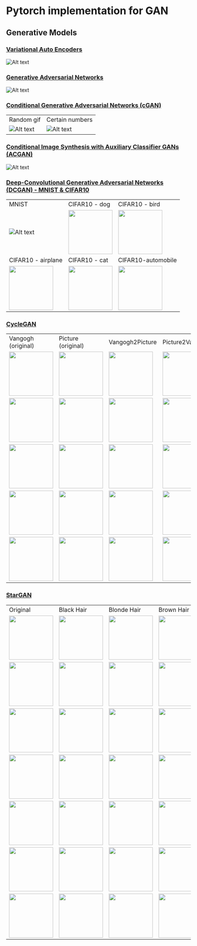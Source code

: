 Pytorch implementation for GAN
===================================================


## Generative Models

### [Variational Auto Encoders](https://github.com/leebebeto/pytorch-implementation/blob/master/GAN/VAE/main.py)

![Alt text](https://github.com/leebebeto/pytorch-implementation/blob/master/GAN/VAE/result.gif)

### [Generative Adversarial Networks](https://github.com/leebebeto/pytorch-implementation/blob/master/GAN/GAN/main.py)

![Alt text](https://github.com/leebebeto/pytorch-implementation/blob/master/GAN/GAN/result.gif)


### [Conditional Generative Adversarial Networks (cGAN)](https://github.com/leebebeto/pytorch-implementation/blob/master/GAN/CGAN/main.py)

|   |   |
|---|---|
| Random gif | Certain numbers | 
| ![Alt text](https://github.com/leebebeto/pytorch-implementation/blob/master/GAN/CGAN/result.gif) |  ![Alt text](https://github.com/leebebeto/pytorch-implementation/blob/master/GAN/CGAN/final-test-image.png) |


### [Conditional Image Synthesis with Auxiliary Classifier GANs (ACGAN)](https://github.com/leebebeto/pytorch-implementation/blob/master/GAN/ACGAN/main.py)

![Alt text](https://github.com/leebebeto/pytorch-implementation/blob/master/GAN/ACGAN/result.gif) 



<!-- Condition: giving certain numbers as conditions -->



### [Deep-Convolutional Generative Adversarial Networks (DCGAN) - MNIST & CIFAR10](https://github.com/leebebeto/pytorch-implementation/blob/master/GAN/DCGAN/main_cifar.py)

|   |   |   |
|---|---|---|
|  MNIST  |  CIFAR10 - dog  |  CIFAR10 - bird  |
| ![Alt text](https://github.com/leebebeto/pytorch-implementation/blob/master/GAN/DCGAN/result.gif) |  <img src="https://github.com/leebebeto/pytorch-implementation/blob/master/GAN/DCGAN/dog.png" width=120> |  <img src="https://github.com/leebebeto/pytorch-implementation/blob/master/GAN/DCGAN/bird.png" width=120> | 
| CIFAR10 - airplane  |  CIFAR10 - cat  | CIFAR10-automobile  | 
|<img src="https://github.com/leebebeto/pytorch-implementation/blob/master/GAN/DCGAN/airplane.png" width=120> | <img src="https://github.com/leebebeto/pytorch-implementation/blob/master/GAN/DCGAN/cat.png" width=120> | <img src="https://github.com/leebebeto/pytorch-implementation/blob/master/GAN/DCGAN/automobile.png" width=120> |


### [CycleGAN](https://github.com/leebebeto/pytorch-implementation/blob/master/GAN/CycleGAN/main.py)

|   |   |   |   | 
|---|---|---|---|
|  Vangogh (original)  |  Picture (original)  |  Vangogh2Picture  |  Picture2Vangogh  | 
|  <img src="https://github.com/leebebeto/pytorch-implementation/blob/master/GAN/CycleGAN/assets/van_1.png" width=120> |  <img src="https://github.com/leebebeto/pytorch-implementation/blob/master/GAN/CycleGAN/assets/pic_1.png" width=120> |  <img src="https://github.com/leebebeto/pytorch-implementation/blob/master/GAN/CycleGAN/assets/van2pic_1.png" width=120> | <img src="https://github.com/leebebeto/pytorch-implementation/blob/master/GAN/CycleGAN/assets/pic2van_1.png" width=120>|
|<img src="https://github.com/leebebeto/pytorch-implementation/blob/master/GAN/CycleGAN/assets/van_4.png" width=120> |  <img src="https://github.com/leebebeto/pytorch-implementation/blob/master/GAN/CycleGAN/assets/pic_4.png" width=120> |  <img src="https://github.com/leebebeto/pytorch-implementation/blob/master/GAN/CycleGAN/assets/van2pic_4.png" width=120> | <img src="https://github.com/leebebeto/pytorch-implementation/blob/master/GAN/CycleGAN/assets/pic2van_4.png" width=120> |
|<img src="https://github.com/leebebeto/pytorch-implementation/blob/master/GAN/CycleGAN/assets/van_5.png" width=120> |  <img src="https://github.com/leebebeto/pytorch-implementation/blob/master/GAN/CycleGAN/assets/pic_5.png" width=120> |  <img src="https://github.com/leebebeto/pytorch-implementation/blob/master/GAN/CycleGAN/assets/van2pic_5.png" width=120> | <img src="https://github.com/leebebeto/pytorch-implementation/blob/master/GAN/CycleGAN/assets/pic2van_5.png" width=120> |
|<img src="https://github.com/leebebeto/pytorch-implementation/blob/master/GAN/CycleGAN/assets/van_6.png" width=120> |  <img src="https://github.com/leebebeto/pytorch-implementation/blob/master/GAN/CycleGAN/assets/pic_6.png" width=120> |  <img src="https://github.com/leebebeto/pytorch-implementation/blob/master/GAN/CycleGAN/assets/van2pic_6.png" width=120> | <img src="https://github.com/leebebeto/pytorch-implementation/blob/master/GAN/CycleGAN/assets/pic2van_6.png" width=120> |
|<img src="https://github.com/leebebeto/pytorch-implementation/blob/master/GAN/CycleGAN/assets/van_7.png" width=120> |  <img src="https://github.com/leebebeto/pytorch-implementation/blob/master/GAN/CycleGAN/assets/pic_7.png" width=120> |  <img src="https://github.com/leebebeto/pytorch-implementation/blob/master/GAN/CycleGAN/assets/van2pic_7.png" width=120> | <img src="https://github.com/leebebeto/pytorch-implementation/blob/master/GAN/CycleGAN/assets/pic2van_7.png" width=120> |


### [StarGAN](https://github.com/leebebeto/pytorch-implementation/blob/master/GAN/StarGAN/main.py)

|   |   |   |   |   |   | 
|---|---|---|---|---|---|
|  Original  |  Black Hair  |  Blonde Hair  |  Brown Hair  |  Male  |  Young  |   
|  <img src="https://github.com/leebebeto/pytorch-implementation/blob/master/GAN/StarGAN/assets/1_original.png" width=120> |  <img src="https://github.com/leebebeto/pytorch-implementation/blob/master/GAN/StarGAN/assets/1_black.png" width=120> | <img src="https://github.com/leebebeto/pytorch-implementation/blob/master/GAN/StarGAN/assets/1_blonde.png" width=120>| <img src="https://github.com/leebebeto/pytorch-implementation/blob/master/GAN/StarGAN/assets/1_brown.png" width=120>| <img src="https://github.com/leebebeto/pytorch-implementation/blob/master/GAN/StarGAN/assets/1_male.png" width=120>|  <img src="https://github.com/leebebeto/pytorch-implementation/blob/master/GAN/StarGAN/assets/1_young.png" width=120>|  
|  <img src="https://github.com/leebebeto/pytorch-implementation/blob/master/GAN/StarGAN/assets/2_original.png" width=120> |  <img src="https://github.com/leebebeto/pytorch-implementation/blob/master/GAN/StarGAN/assets/2_black.png" width=120> | <img src="https://github.com/leebebeto/pytorch-implementation/blob/master/GAN/StarGAN/assets/2_blonde.png" width=120>| <img src="https://github.com/leebebeto/pytorch-implementation/blob/master/GAN/StarGAN/assets/2_brown.png" width=120>| <img src="https://github.com/leebebeto/pytorch-implementation/blob/master/GAN/StarGAN/assets/2_male.png" width=120>|  <img src="https://github.com/leebebeto/pytorch-implementation/blob/master/GAN/StarGAN/assets/2_young.png" width=120>|  
|  <img src="https://github.com/leebebeto/pytorch-implementation/blob/master/GAN/StarGAN/assets/3_original.png" width=120> |  <img src="https://github.com/leebebeto/pytorch-implementation/blob/master/GAN/StarGAN/assets/3_black.png" width=120> | <img src="https://github.com/leebebeto/pytorch-implementation/blob/master/GAN/StarGAN/assets/3_blonde.png" width=120>| <img src="https://github.com/leebebeto/pytorch-implementation/blob/master/GAN/StarGAN/assets/3_brown.png" width=120>| <img src="https://github.com/leebebeto/pytorch-implementation/blob/master/GAN/StarGAN/assets/3_male.png" width=120>|  <img src="https://github.com/leebebeto/pytorch-implementation/blob/master/GAN/StarGAN/assets/3_young.png" width=120>|  
|  <img src="https://github.com/leebebeto/pytorch-implementation/blob/master/GAN/StarGAN/assets/4_original.png" width=120> |  <img src="https://github.com/leebebeto/pytorch-implementation/blob/master/GAN/StarGAN/assets/4_black.png" width=120> | <img src="https://github.com/leebebeto/pytorch-implementation/blob/master/GAN/StarGAN/assets/4_blonde.png" width=120>| <img src="https://github.com/leebebeto/pytorch-implementation/blob/master/GAN/StarGAN/assets/4_brown.png" width=120>| <img src="https://github.com/leebebeto/pytorch-implementation/blob/master/GAN/StarGAN/assets/4_male.png" width=120>|  <img src="https://github.com/leebebeto/pytorch-implementation/blob/master/GAN/StarGAN/assets/4_young.png" width=120>|  
|  <img src="https://github.com/leebebeto/pytorch-implementation/blob/master/GAN/StarGAN/assets/5_original.png" width=120> |  <img src="https://github.com/leebebeto/pytorch-implementation/blob/master/GAN/StarGAN/assets/5_black.png" width=120> | <img src="https://github.com/leebebeto/pytorch-implementation/blob/master/GAN/StarGAN/assets/5_blonde.png" width=120>| <img src="https://github.com/leebebeto/pytorch-implementation/blob/master/GAN/StarGAN/assets/5_brown.png" width=120>| <img src="https://github.com/leebebeto/pytorch-implementation/blob/master/GAN/StarGAN/assets/5_male.png" width=120>|  <img src="https://github.com/leebebeto/pytorch-implementation/blob/master/GAN/StarGAN/assets/5_young.png" width=120>|  
|  <img src="https://github.com/leebebeto/pytorch-implementation/blob/master/GAN/StarGAN/assets/6_original.png" width=120> |  <img src="https://github.com/leebebeto/pytorch-implementation/blob/master/GAN/StarGAN/assets/6_black.png" width=120> | <img src="https://github.com/leebebeto/pytorch-implementation/blob/master/GAN/StarGAN/assets/6_blonde.png" width=120>| <img src="https://github.com/leebebeto/pytorch-implementation/blob/master/GAN/StarGAN/assets/6_brown.png" width=120>| <img src="https://github.com/leebebeto/pytorch-implementation/blob/master/GAN/StarGAN/assets/6_male.png" width=120>|  <img src="https://github.com/leebebeto/pytorch-implementation/blob/master/GAN/StarGAN/assets/6_young.png" width=120>|  
|  <img src="https://github.com/leebebeto/pytorch-implementation/blob/master/GAN/StarGAN/assets/7_original.png" width=120> |  <img src="https://github.com/leebebeto/pytorch-implementation/blob/master/GAN/StarGAN/assets/7_black.png" width=120> | <img src="https://github.com/leebebeto/pytorch-implementation/blob/master/GAN/StarGAN/assets/7_blonde.png" width=120>| <img src="https://github.com/leebebeto/pytorch-implementation/blob/master/GAN/StarGAN/assets/7_brown.png" width=120>| <img src="https://github.com/leebebeto/pytorch-implementation/blob/master/GAN/StarGAN/assets/7_male.png" width=120>|  <img src="https://github.com/leebebeto/pytorch-implementation/blob/master/GAN/StarGAN/assets/7_young.png" width=120>|  



